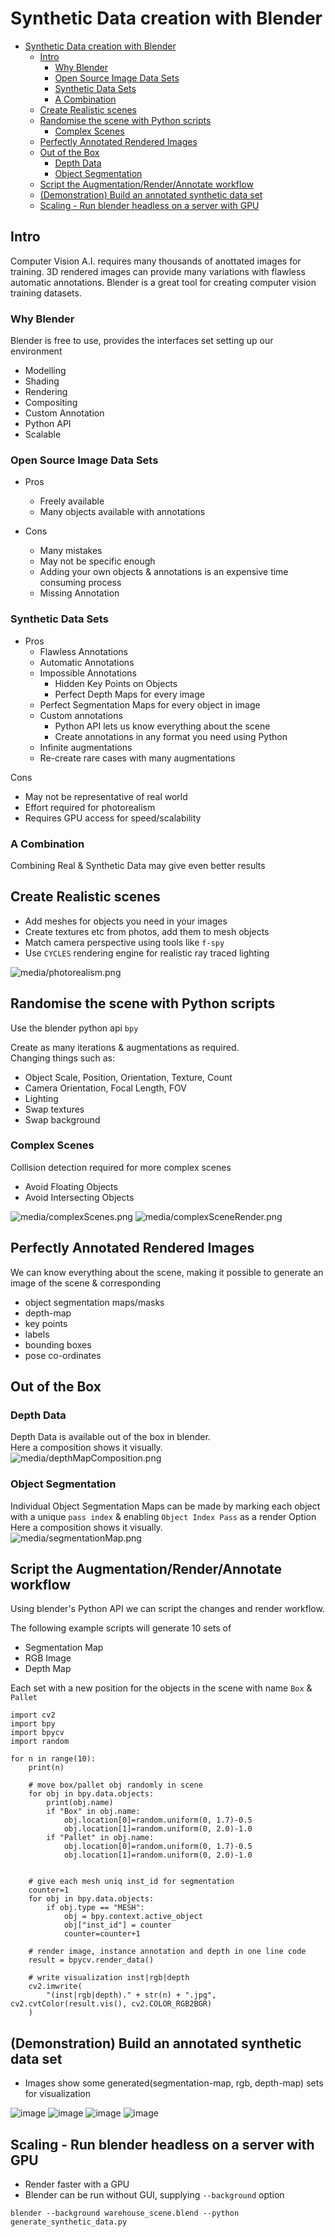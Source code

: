 # Synthetic Data creation with Blender

- [Synthetic Data creation with Blender](#synthetic-data-creation-with-blender)
  * [Intro](#intro)
    + [Why Blender](#why-blender)
    + [Open Source Image Data Sets](#open-source-image-data-sets)
    + [Synthetic Data Sets](#synthetic-data-sets)
    + [A Combination](#a-combination)
  * [Create Realistic scenes](#create-realistic-scenes)
  * [Randomise the scene with Python scripts](#randomise-the-scene-with-python-scripts)
    + [Complex Scenes](#complex-scenes)
  * [Perfectly Annotated Rendered Images](#perfectly-annotated-rendered-images)
  * [Out of the Box](#out-of-the-box)
    + [Depth Data](#depth-data)
    + [Object Segmentation](#object-segmentation)
  * [Script the Augmentation/Render/Annotate workflow](#script-the-augmentation-render-annotate-workflow)
  * [(Demonstration) Build an annotated synthetic data set](#-demonstration--build-an-annotated-synthetic-data-set)
  * [Scaling - Run blender headless on a server with GPU](#scaling---run-blender-headless-on-a-server-with-gpu)

## Intro
Computer Vision A.I. requires many thousands of anottated images for training.
3D rendered images can provide many variations with flawless automatic annotations.
Blender is a great tool for creating computer vision training datasets.

### Why Blender
Blender is free to use, provides the interfaces set setting up our environment
- Modelling
- Shading
- Rendering
- Compositing
- Custom Annotation
- Python API
- Scalable

### Open Source Image Data Sets
- Pros
    - Freely available
    - Many objects available with annotations

- Cons
    - Many mistakes
    - May not be specific enough
    - Adding your own objects & annotations is an expensive time consuming process
    - Missing Annotation

### Synthetic Data Sets

- Pros
    - Flawless Annotations
    - Automatic Annotations
    - Impossible Annotations
        - Hidden Key Points on Objects
        - Perfect Depth Maps for every image
    - Perfect Segmentation Maps for every object in image
    - Custom annotations 
        - Python API lets us know everything about the scene
        - Create annotations in any format you need using Python
    - Infinite augmentations
    - Re-create rare cases with many augmentations

Cons
 - May not be representative of real world
 - Effort required for photorealism
 - Requires GPU access for speed/scalability

### A Combination

Combining Real & Synthetic Data may give even better results

## Create Realistic scenes

- Add meshes for objects you need in your images
- Create textures etc from photos, add them to mesh objects
- Match camera perspective using tools like `f-spy`
- Use `CYCLES` rendering engine for realistic ray traced lighting

![media/photorealism.png](media/photorealism.png)

## Randomise the scene with Python scripts

Use the blender python api `bpy`

Create as many iterations & augmentations as required.  
Changing things such as:
- Object Scale, Position, Orientation, Texture, Count
- Camera Orientation, Focal Length, FOV
- Lighting
- Swap textures
- Swap background

### Complex Scenes

Collision detection required for more complex scenes
- Avoid Floating Objects
- Avoid Intersecting Objects

![media/complexScenes.png](media/complexScenes.png)
![media/complexSceneRender.png](media/complexSceneRender.png)


## Perfectly Annotated Rendered Images

We can know everything about the scene, making it possible to generate an image of the scene & corresponding
- object segmentation maps/masks
- depth-map
- key points
- labels
- bounding boxes
- pose co-ordinates

## Out of the Box

### Depth Data
Depth Data is available out of the box in blender.  
Here a composition shows it visually.  
![media/depthMapComposition.png](media/depthMapComposition.png)

### Object Segmentation
Individual Object Segmentation Maps can be made by marking each object with a unique `pass index` & enabling `Object Index Pass` as a render Option  
Here a composition shows it visually.  
![media/segmentationMap.png](media/segmentationMap.png)

## Script the Augmentation/Render/Annotate workflow

Using blender's Python API we can script the changes and render workflow.

The following example scripts will generate 10 sets of
- Segmentation Map
- RGB Image
- Depth Map

Each set with a new position for the objects in the scene with name `Box` & `Pallet`

```
import cv2
import bpy
import bpycv
import random

for n in range(10):
    print(n) 

    # move box/pallet obj randomly in scene
    for obj in bpy.data.objects:
        print(obj.name)
        if "Box" in obj.name:
            obj.location[0]=random.uniform(0, 1.7)-0.5
            obj.location[1]=random.uniform(0, 2.0)-1.0
        if "Pallet" in obj.name:
            obj.location[0]=random.uniform(0, 1.7)-0.5
            obj.location[1]=random.uniform(0, 2.0)-1.0
    

    # give each mesh uniq inst_id for segmentation
    counter=1
    for obj in bpy.data.objects:
        if obj.type == "MESH":
            obj = bpy.context.active_object
            obj["inst_id"] = counter
            counter=counter+1

    # render image, instance annotation and depth in one line code
    result = bpycv.render_data()

    # write visualization inst|rgb|depth 
    cv2.imwrite(
        "(inst|rgb|depth)." + str(n) + ".jpg", cv2.cvtColor(result.vis(), cv2.COLOR_RGB2BGR)
    )
```

## (Demonstration) Build an annotated synthetic data set

- Images show some generated(segmentation-map, rgb, depth-map) sets for visualization

![image](media/(inst|rgb|depth).0.jpg)
![image](media/(inst|rgb|depth).1.jpg)
![image](media/(inst|rgb|depth).2.jpg)
![image](media/(inst|rgb|depth).3.jpg)

## Scaling - Run blender headless on a server with GPU

- Render faster with a GPU
- Blender can be run without GUI, supplying `--background` option
```
blender --background warehouse_scene.blend --python generate_synthetic_data.py
``` 
